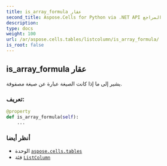 ```yaml
---
title: is_array_formula عقار
second_title: Aspose.Cells for Python via .NET API المراجع
description:
type: docs
weight: 100
url: /ar/aspose.cells.tables/listcolumn/is_array_formula/
is_root: false
---
```

##  is_array_formula عقار

يشير إلى ما إذا كانت الصيغة عبارة عن صيغة مصفوفة.
###  تعريف:
```python
@property
def is_array_formula(self):
    ...
```

###  أنظر أيضا
* الوحدة [`aspose.cells.tables`](../../)
* فئة [`ListColumn`](/cells/python-net/ar/aspose.cells.tables/listcolumn)
